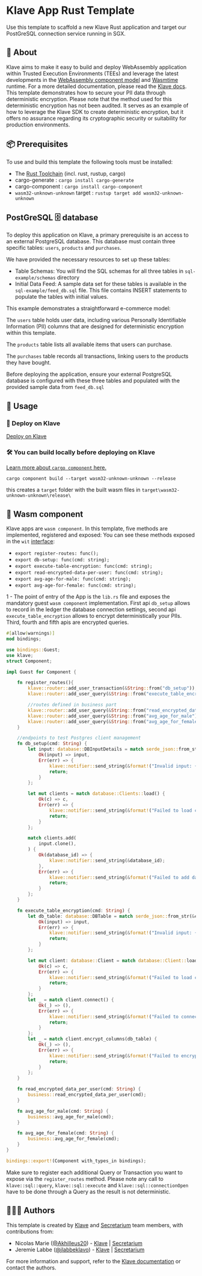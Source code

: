 # Klave App Rust Template
Use this template to scaffold a new Klave Rust application and target our PostGreSQL connection service running in SGX.

## 📖 About
Klave aims to make it easy to build and deploy WebAssembly application within Trusted Execution Environments (TEEs) and leverage the latest
developments in the [WebAssembly component model](https://github.com/WebAssembly/component-model) and [Wasmtime](https://wasmtime.dev/) runtime.
For a more detailed documentation, please read the [Klave docs](https://docs.klave.com/sdk/latest).
This template demonstrates how to secure your PII data through deterministic encryption. Please note that the method used for this deterministic encryption has not been audited.
It serves as an example of how to leverage the Klave SDK to create deterministic encryption, but it offers no assurance regarding its cryptographic security or suitability for production environments.


## 📦 Prerequisites
To use and build this template the following tools must be installed:
- The [Rust Toolchain](https://www.rust-lang.org/tools/install) (incl. rust, rustup, cargo)
- cargo-generate : `cargo install cargo-generate`
- cargo-component : `cargo install cargo-component`
- `wasm32-unknown-unknown` target : `rustup target add wasm32-unknown-unknown`

## PostGreSQL 🗄️ database
To deploy this application on Klave, a primary prerequisite is an access to an external PostgreSQL database. This database must contain three specific tables: `users`, `products` and `purchases`.

We have provided the necessary resources to set up these tables:
* Table Schemas: You will find the SQL schemas for all three tables in `sql-example/schemas` directory
* Initial Data Feed: A sample data set for these tables is available in the  `sql-example/feed_db.sql` file. This file contains INSERT statements to populate the tables with initial values.

This example demonstrates a straightforward e-commerce model:

The `users` table holds user data, including various Personally Identifiable Information (PII) columns that are designed for deterministic encryption within this template.

The `products` table lists all available items that users can purchase.

The `purchases` table records all transactions, linking users to the products they have bought.

Before deploying the application, ensure your external PostgreSQL database is configured with these three tables and populated with the provided sample data from `feed_db.sql`

## 🚴 Usage

### 🪼 Deploy on Klave

[Deploy on Klave](https://app.klave.com/login)

### 🛠️ You can build locally before deploying on Klave

[Learn more about `cargo component` here.](https://github.com/bytecodealliance/cargo-component)

```cargo component build --target wasm32-unknown-unknown --release```

this creates a `target` folder with the built wasm files in `target\wasm32-unknown-unknown\release\`

## 🧩 Wasm component

Klave apps are `wasm component`.
In this template, five methods are implemented, registered and exposed:
You can see these methods exposed in the `wit` [interface](https://github.com/klave-network/klave-rust-postgre-template/blob/main/apps/klave-rust-postgre-template/wit/world.wit):
- `export register-routes: func();`
- `export db-setup: func(cmd: string);`
- `export execute-table-encryption: func(cmd: string);`
- `export read-encrypted-data-per-user: func(cmd: string);`
- `export avg-age-for-male: func(cmd: string);`
- `export avg-age-for-female: func(cmd: string);`

1 - The point of entry of the App is the `lib.rs` file and exposes the mandatory guest `wasm component` implementation. First api `db_setup` allows to record in the ledger the database connection settings, second api `execute_table_encryption` allows to encrypt deterministically your PIIs. Third, fourth and fifth apis are encrypted queries.

```Rust
#[allow(warnings)]
mod bindings;

use bindings::Guest;
use klave;
struct Component;

impl Guest for Component {

    fn register_routes(){
        klave::router::add_user_transaction(&String::from("db_setup"));
        klave::router::add_user_query(&String::from("execute_table_encryption"));

        //routes defined in business part
        klave::router::add_user_query(&String::from("read_encrypted_data_per_user"));
        klave::router::add_user_query(&String::from("avg_age_for_male"));
        klave::router::add_user_query(&String::from("avg_age_for_female"));
    }

    //endpoints to test Postgres client management
    fn db_setup(cmd: String) {
        let input: database::DBInputDetails = match serde_json::from_str(&cmd) {
            Ok(input) => input,
            Err(err) => {
                klave::notifier::send_string(&format!("Invalid input: {}", err));
                return;
            }
        };

        let mut clients = match database::Clients::load() {
            Ok(c) => c,
            Err(err) => {
                klave::notifier::send_string(&format!("Failed to load clients: {}", err));
                return;
            }
        };

        match clients.add(
            input.clone(),
        ) {
            Ok(database_id) => {
                klave::notifier::send_string(&database_id);
            },
            Err(err) => {
                klave::notifier::send_string(&format!("Failed to add database client: {}", err));
                return;
            }
        };
    }

    fn execute_table_encryption(cmd: String) {
        let db_table: database::DBTable = match serde_json::from_str(&cmd) {
            Ok(input) => input,
            Err(err) => {
                klave::notifier::send_string(&format!("Invalid input: {}", err));
                return;
            }
        };

        let mut client: database::Client = match database::Client::load(db_table.database_id.clone()) {
            Ok(c) => c,
            Err(err) => {
                klave::notifier::send_string(&format!("Failed to load client: {}", err));
                return;
            }
        };
        let _ = match client.connect() {
            Ok(_) => (),
            Err(err) => {
                klave::notifier::send_string(&format!("Failed to connect to client: {}", err));
                return;
            }
        };
        let _ = match client.encrypt_columns(db_table) {
            Ok(_) => (),
            Err(err) => {
                klave::notifier::send_string(&format!("Failed to encrypt columns: {}", err));
                return;
            }
        };
    }

    fn read_encrypted_data_per_user(cmd: String) {
        business::read_encrypted_data_per_user(cmd);
    }

    fn avg_age_for_male(cmd: String) {
        business::avg_age_for_male(cmd);
    }

    fn avg_age_for_female(cmd: String) {
        business::avg_age_for_female(cmd);
    }
}

bindings::export!(Component with_types_in bindings);
```
Make sure to register each additional Query or Transaction you want to expose via the `register_routes` method. Please note any call to `klave::sql::query`, `klave::sql::execute` and `klave::sql::connectionOpen` have to be done through a Query as the result is not deterministic.


## 🧑‍🤝‍🧑 Authors

This template is created by [Klave](https://klave.com) and [Secretarium](https://secretarium.com) team members, with contributions from:

- Nicolas Marie ([@Akhilleus20](https://github.com/akhilleus20)) - [Klave](https://klave.com) | [Secretarium](https://secretarium.com)
- Jeremie Labbe ([@jlabbeklavo](https://github.com/jlabbeKlavo)) - [Klave](https://klave.com) | [Secretarium](https://secretarium.com)

For more information and support, refer to the [Klave documentation](https://docs.klave.com) or contact the authors.